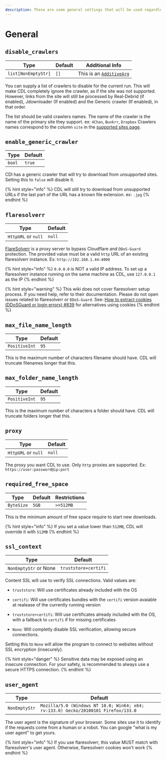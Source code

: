 ```yaml
---
description: These are some general settings that will be used regardless of which config is loaded
---
```

# General

## `disable_crawlers`

| Type                | Default | Additional Info                                                     |
| ------------------- | ------- | ------------------------------------------------------------------- |
| `list[NonEmptyStr]` | `[]`    | This is an [`AdditiveArg`](../special_setting_types.md#additiveargs) |

You can supply a list of crawlers to disable for the current run. This will make CDL completely ignore the crawler, as if the site was not supported. However, links from the site will still be processed by Real-Debrid (if enabled), Jdownloader (If enabled) and the Generic crawler (If enabled), in that order.

The list should be valid crawlers names. The name of the crawler is the name of the primary site they support. ex: `4Chan`, `Bunkrr`, `Dropbox`
Crawlers names correspond to the column `site` in the [supported sites page](https://script-ware.gitbook.io/cyberdrop-dl/reference/supported-websites#supported-sites).


## `enable_generic_crawler`

| Type   | Default |
| ------ | ------- |
| `bool` | `true` |

CDl has a generic crawler that will try to download from unsupported sites. Setting this to `false` will disable it.

{% hint style="info" %}
CDL will still try to download from unsupported URLs if the last part of the URL has a known file extension. ex: `.jpg`
{% endhint %}

## `flaresolverr`

| Type                | Default |
| ------------------- | ------- |
| `HttpURL` or `null` | `null`  |

[FlareSolverr](https://github.com/FlareSolverr/FlareSolverr) is a proxy server to bypass Cloudflare and `DDoS-Guard` protection. The provided value must be a valid `http` URL of an existing flaresolverr instance. Ex: `http://192.168.1.44:4000`

{% hint style="info" %}
`0.0.0.0` is NOT a valid IP address. To set up a flaresolverr instance running on the same machine as CDL, use `127.0.0.1` as the IP
{% endhint %}

{% hint style="warning" %}
This wiki does not cover flaresolverr setup process. If you need help, refer to their documentation. Please do not open issues related to flaresolverr or `DDoS-Guard`.
See: [How to extract cookies (DDoSGuard or login errors) #839](https://github.com/jbsparrow/CyberDropDownloader/discussions/839) for alternatives using cookies
{% endhint %}

## `max_file_name_length`

| Type          | Default |
| ------------- | ------- |
| `PositiveInt` | `95`    |

This is the maximum number of characters filename should have. CDL will truncate filenames longer that this.

## `max_folder_name_length`

| Type          | Default |
| ------------- | ------- |
| `PositiveInt` | `95`    |

This is the maximum number of characters a folder should have. CDL will truncate folders longer that this.

<!-- This needs Textual
## `pause_on_insufficient_space`

| Type   | Default |
| ------ | ------- |
| `bool` | `false` |

Setting this to `true` will make CDL pause if there not enough free space available.

{% hint style="info" %}
CDL will only pause once. After the user resumes, every `InsufficientFreeSpaceError` will be propagated
{% endhint %}
-->

## `proxy`

| Type                | Default |
| ------------------- | ------- |
| `HttpURL` or `null` | `null`  |

The proxy you want CDL to use. Only `http` proxies are supported. Ex: `https://user:password@ip:port`

## `required_free_space`

| Type       | Default | Restrictions |
| ---------- | ------- | ------------ |
| `ByteSize` | `5GB`   | `>=512MB`    |

This is the minimum amount of free space require to start new downloads.

{% hint style="info" %}
If you set a value lower than `512MB`, CDL will override it with `512MB`
{% endhint %}

## `ssl_context`

| Type   | Default |
| ------ | ------- |
| `NonEmptyStr` or None | `truststore+certifi` |

Content SSL will use to verify SSL connections. Valid values are:

- `truststore`: Will use certificates already included with the OS

- `certifi`: Will use certificates bundles with the `certifi` version avaiable at realease of the currently running version

- `truststore+certifi`:  Will use certificates already included with the OS, with a fallback to `certifi` if for missing certificates

- `None`: Will completly disable SSL verification, allowing secure connections.

Setting this to `None` will allow the program to connect to websites without SSL encryption (insecurely).

{% hint style="danger" %}
Sensitive data may be exposed using an insecure connection. For your safety, is recommended to always use a secure HTTPS connection.
{% endhint %}

## `user_agent`

| Type          | Default                                                                            |
| ------------- | ---------------------------------------------------------------------------------- |
| `NonEmptyStr` | `Mozilla/5.0 (Windows NT 10.0; Win64; x64; rv:133.0) Gecko/20100101 Firefox/133.0` |

The user agent is the signature of your browser. Some sites use it to identify if the requests come from a human or a robot.
You can google "what is my user agent" to get yours.

{% hint style="info" %}
If you use flaresolverr, this value MUST match with flaresolverr's user agent. Otherwise, flaresolverr cookies won't work
{% endhint %}
